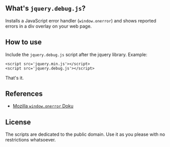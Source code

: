 ## What's `jquery.debug.js`?

Installs a JavaScript error handler (`window.onerror`) and shows reported errors in a div overlay on your web page.

## How to use

Include the `jquery.debug.js` script after the jquery library. Example:

    <script src='jquery.min.js'></script>
    <script src='jquery.debug.js'></script>
    
That's it.

## References

- [Mozilla `window.onerror` Doku](https://developer.mozilla.org/en/DOM/window.onerror)

## License

The scripts are dedicated to the public domain. Use it as you please with no restrictions whatsoever.
